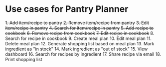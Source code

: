 # Use cases for Pantry Planner

~~1. Add item/recipe to pantry~~
~~2. Remove item/recipe from pantry~~
~~3. Edit item/recipe in pantry~~
~~4. Search for item/recipe in pantry~~
~~5. Add recipe to cookbook~~
~~6. Remove recipe from cookbook~~
~~7. Edit recipe in cookbook~~
8. Search for recipe in cookbook
9. Create meal plan
10. Edit meal plan
11. Delete meal plan
12. Generate shopping list based on meal plan
13. Mark ingredient as "in stock"
14. Mark ingredient as "out of stock"
15. View dashboard
16. Search for recipes by ingredient
17. Share recipe via email
18. Print shopping list
